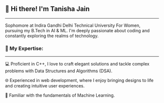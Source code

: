 ## 👋 Hi there! I'm Tanisha Jain
___
Sophomore at Indira Gandhi Delhi Technical University For Women, pursuing my B.Tech in AI & ML. I'm deeply passionate about coding and constantly exploring the realms of technology.

### 🚀 My Expertise:
___
💻 Proficient in C++, I love to craft elegant solutions and tackle complex problems with Data Structures and Algorithms (DSA).

🌐 Experienced in web development, where I enjoy bringing designs to life and creating intuitive user experiences.

🤖 Familiar with the fundamentals of Machine Learning.


<!--
**tanishajn12/tanishajn12** is a ✨ _special_ ✨ repository because its `README.md` (this file) appears on your GitHub profile.

Here are some ideas to get you started:

- 🔭 I’m currently working on ...
- 🌱 I’m currently learning ...
- 👯 I’m looking to collaborate on ...
- 🤔 I’m looking for help with ...
- 💬 Ask me about ...
- 📫 How to reach me: ...
- 😄 Pronouns: ...
- ⚡ Fun fact: ...
-->

